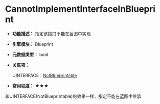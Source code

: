 ﻿# CannotImplementInterfaceInBlueprint

- **功能描述：** 指定该接口不能在蓝图中实现

- **引擎模块：** Blueprint

- **元数据类型：** bool

- **关联项：**

  UINTERFACE：[NotBlueprintable](../../Specifier/UINTERFACE/Blueprint/NotBlueprintable/NotBlueprintable.md)

- **常用程度：** ★★★

和UINTERFACE(NotBlueprintable)的效果一样，指定不能在蓝图中继承